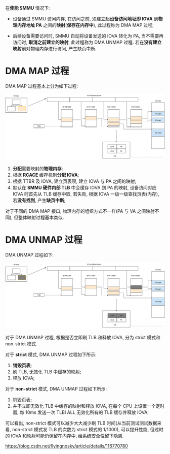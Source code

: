 
在**使能 SMMU** 情况下:

* 设备通过 SMMU 访问内存, 在访问之前, 须建立起**设备访问地址即 IOVA** 到**物理内存地址 PA** 之间的**映射**(**保存在内存中**), 此过程称为 DMA MAP 过程;

* 后续设备需要访问时, SMMU 自动将设备发送的 IOVA 转化为 PA, 当不需要再访问时, **取消之前建立的映射**, 此过程称为 DMA UNMAP 过程. 若在**没有建立映射**前对物理内存进行访问, 产生缺页中断.

# DMA MAP 过程

DMA MAP 过程基本上分为如下过程:

![2022-08-14-00-27-54.png](./images/2022-08-14-00-27-54.png)

1. **分配**需要映射的**物理内存**;
2. 根据 **RCACE** 缓存机制**分配 IOVA**;
3. 根据 TTBR 及 IOVA, 建立页表项, 建立 IOVA 与 PA 之间的映射;
4. 默认在 **SMMU 硬件内部 TLB** 中会缓存 IOVA 到 PA 的映射, 设备访问对应 IOVA 时首先从 TLB 缓存中取, 若失败, 根据 IOVA 一级一级查找页表(内存), 若**没有找到**, 产生**缺页中断**;

对于不同的 DMA MAP 接口, 物理内存的组织方式不一样(PA 与 VA 之间映射不同), 但整体映射过程基本类似.

# DMA UNMAP 过程

DMA UNMAP 过程如下:

![2022-08-14-00-29-13.png](./images/2022-08-14-00-29-13.png)

对于 DMA UNMAP 过程, 根据是否立即刷 TLB 和释放 IOVA, 分为 strict 模式和 non-strict 模式.

对于 **strict** 模式, DMA UNMAP 过程如下所示:

1. **销毁页表**;
2. 刷 TLB, 无效化 TLB 中缓存的映射;
3. 释放 IOVA;

对于 **non-strict** 模式, DMA UNMAP 过程如下所示:

1. 销毁页表;
2. 并不立即无效化 TLB 中缓存的映射和释放 IOVA, 在每个 CPU 上设置一个定时器, 每 10ms 发送一次 TLBI ALL 无效化所有的 TLB 缓存并释放 IOVA;

可以看出, non-strict 模式可以减少大大减少刷 TLB 时间(从当前测试测试数据来看, non-strict 模式发 TLB 的次数为 strict 模式的 1/1000), 可以提升性能, 但过时的 IOVA 和映射可能仍保留在内存中, 给系统安全性留下隐患.

https://blog.csdn.net/flyingnosky/article/details/116770780